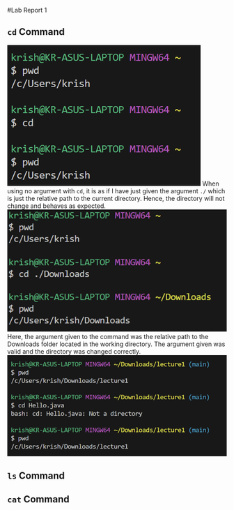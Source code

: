 #Lab Report 1

## `cd` Command
![Image](lab11.png)
When using no argument with `cd`, it is as if I have just given the argument `./` which is just the relative path to the current directory. Hence, the directory will not change and behaves as expected.
![Image](lab12.png)
Here, the argument given to the command was the relative path to the Downloads folder located in the working directory. The argument given was valid and the directory was changed correctly. 
![Image](lab13.png)
## `ls` Command

## `cat` Command

